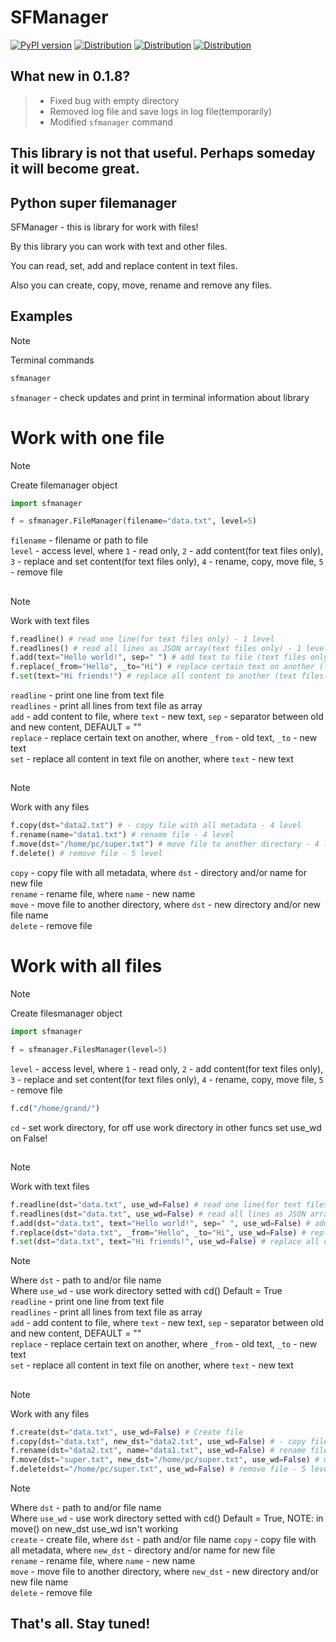 # SFManager 

[![PyPI version](https://img.shields.io/pypi/v/sfmanager)](https://pypi.org/project/sfmanager/)
[![Distribution](https://img.shields.io/badge/Distribution-Stable%20V1-green)](https://pypi.org/project/sfmanager/)
[![Distribution](https://img.shields.io/badge/Release-v0.1.8%20stable-blue)](https://github.com/GrandTheBest/sfmanager/releases/tag/v0.1.8-stable)
[![Distribution](https://img.shields.io/github/license/GrandTheBest/sfmanager.svg)](https://github.com/GrandTheBest/sfmanager?tab=GPL-3.0-1-ov-file)

## What new in 0.1.8?
> - Fixed bug with empty directory
> - Removed log file and save logs in log file(temporarily)
> - Modified `sfmanager` command

## This library is not that useful. Perhaps someday it will become great.

## Python super filemanager

SFManager - this is library for work with files!

By this library you can work with text and other files.

You can read, set, add and replace content in text files.

Also you can create, copy, move, rename and remove any files.

## Examples

> [!NOTE]
> Terminal commands
> ```sh
> sfmanager
> ```
> `sfmanager` - check updates and print in terminal information about library
# Work with one file
> [!NOTE]
> Create filemanager object
> ```python
> import sfmanager
> 
> f = sfmanager.FileManager(filename="data.txt", level=5)
> ```
> `filename` - filename or path to file \
> `level` - access level, where `1` - read only, `2` - add content(for text files only), `3` - replace and set content(for text files only), `4` - rename, copy, move file, `5` - remove file
##
> [!NOTE]
> Work with text files
> ```python
> f.readline() # read one line(for text files only) - 1 level
> f.readlines() # read all lines as JSON array(text files only) - 1 level
> f.add(text="Hello world!", sep=" ") # add text to file (text files only) - 2 level
> f.replace(_from="Hello", _to="Hi") # replace certain text on another (ftext files only) - 3 level
> f.set(text="Hi friends!") # replace all content to another (text files only) - 3 level
> ```
> `readline` - print one line from text file \
> `readlines` - print all lines from text file as array \
> `add` - add content to file, where `text` - new text, `sep` - separator between old and new content, DEFAULT = "" \
> `replace` - replace certain text on another, where `_from` - old text, `_to` - new text \
> `set` - replace all content in text file on another, where `text` - new text
##
> [!NOTE]
> Work with any files
> ```python
> f.copy(dst="data2.txt") # - copy file with all metadata - 4 level
> f.rename(name="data1.txt") # rename file - 4 level
> f.move(dst="/home/pc/super.txt") # move file to another directory - 4 level
> f.delete() # remove file - 5 level
> ```
> `copy` - copy file with all metadata, where `dst` - directory and/or name for new file \
> `rename` - rename file, where `name` - new name \
> `move` - move file to another directory, where `dst` - new directory and/or new file name \
> `delete` - remove file
# Work with all files
> [!NOTE]
> Create filesmanager object
> ```python
> import sfmanager
> 
> f = sfmanager.FilesManager(level=5)
> ```
> `level` - access level, where `1` - read only, `2` - add content(for text files only), `3` - replace and set content(for text files only), `4` - rename, copy, move file, `5` - remove file
> ```python
> f.cd("/home/grand/")
> ```
> `cd` - set work directory, for off use work directory in other funcs set use_wd on False!
##
> [!NOTE]
> Work with text files
> ```python
> f.readline(dst="data.txt", use_wd=False) # read one line(for text files only) - 1 level
> f.readlines(dst="data.txt", use_wd=False) # read all lines as JSON array(text files only) - 1 level
> f.add(dst="data.txt", text="Hello world!", sep=" ", use_wd=False) # add text to file (text files only) - 2 level
> f.replace(dst="data.txt", _from="Hello", _to="Hi", use_wd=False) # replace certain text on another (ftext files only) - 3 level
> f.set(dst="data.txt", text="Hi friends!", use_wd=False) # replace all content to another (text files only) - 3 level
> ```

> [!NOTE]
> Where `dst` - path to and/or file name \
> Where `use_wd` - use work directory setted with cd() Default = True \
> `readline` - print one line from text file \
> `readlines` - print all lines from text file as array \
> `add` - add content to file, where `text` - new text, `sep` - separator between old and new content, DEFAULT = "" \
> `replace` - replace certain text on another, where `_from` - old text, `_to` - new text \
> `set` - replace all content in text file on another, where `text` - new text
##
> [!NOTE]
> Work with any files
> ```python
> f.create(dst="data.txt", use_wd=False) # Create file
> f.copy(dst="data.txt", new_dst="data2.txt", use_wd=False) # - copy file with all metadata - 4 level
> f.rename(dst="data2.txt", name="data1.txt", use_wd=False) # rename file - 4 level
> f.move(dst="super.txt", new_dst="/home/pc/super.txt", use_wd=False) # move file to another directory - 4 level
> f.delete(dst="/home/pc/super.txt", use_wd=False) # remove file - 5 level
> ```

> [!NOTE]
> Where `dst` - path to and/or file name \
> Where `use_wd` - use work directory setted with cd() Default = True, NOTE: in move() on new_dst use_wd isn't working \
> `create` - create file, where `dst` - path and/or file name
> `copy` - copy file with all metadata, where `new_dst` - directory and/or name for new file \
> `rename` - rename file, where `name` - new name \
> `move` - move file to another directory, where `new_dst` - new directory and/or new file name \
> `delete` - remove file

## That's all. Stay tuned!